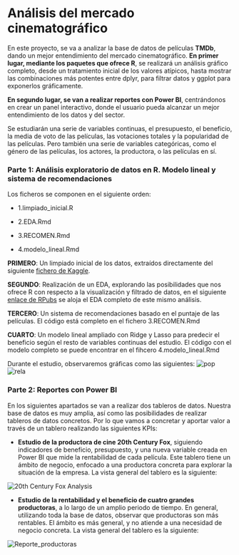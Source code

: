 # Análisis del mercado cinematográfico 
En este proyecto, se va a analizar la base de datos de películas **TMDb**, dando un mejor entendimiento del mercado cinematográfico. **En primer lugar, mediante los paquetes que ofrece R**, se realizará un análisis gráfico completo, desde un tratamiento inicial de los valores atípicos, hasta mostrar las combinaciones más potentes entre dplyr, para filtrar datos y ggplot para exponerlos gráficamente. 

**En segundo lugar, se van a realizar reportes con Power BI**, centrándonos en crear un panel interactivo, donde el usuario pueda alcanzar un mejor entendimiento de los datos y del sector.

Se estudiarán una serie de variables continuas, el presupuesto, el beneficio, la media de voto de las películas, las votaciones totales y la popularidad de las películas. Pero también una serie de variables categóricas, como el género de las películas, los actores, la productora, o las películas en sí.

### Parte 1: Análisis exploratorio de datos en R. Modelo lineal y sistema de recomendaciones

Los ficheros se componen en el siguiente orden:

- 1.limpiado_inicial.R

- 2.EDA.Rmd

- 3.RECOMEN.Rmd

- 4.modelo_lineal.Rmd

**PRIMERO**: Un limpiado inicial de los datos, extraídos directamente del siguiente [fichero de Kaggle](https://www.kaggle.com/tmdb/tmdb-movie-metadata/).

**SEGUNDO**: Realización de un EDA, explorando las posibilidades que nos ofrece R con respecto a la visualización y filtrado de datos, en el siguiente [enlace de RPubs](https://rpubs.com/JLCC/film-industry/) se aloja el EDA completo de este mismo análisis.

**TERCERO**: Un sistema de recomendaciones basado en el puntaje de las películas. El código está completo en el fichero 3.RECOMEN.Rmd

**CUARTO**: Un modelo lineal ampliado con Ridge y Lasso para predecir el beneficio según el resto de variables continuas del estudio. El código con el modelo completo se puede encontrar en el fihcero 4.modelo_lineal.Rmd



Durante el estudio, observaremos gráficas como las siguientes:
![pop](https://user-images.githubusercontent.com/54073772/88911946-da553f00-d25e-11ea-89f7-4ab7017b5660.jpg)
![rela](https://user-images.githubusercontent.com/54073772/88911948-daedd580-d25e-11ea-8e7a-b882b0ba2d5c.jpg)


### Parte 2: Reportes con Power BI

En los siguientes apartados se van a realizar dos tableros de datos. Nuestra base de datos es muy amplia, así como las posibilidades de realizar tableros de datos concretos. Por lo que vamos a concretar y aportar valor a través de un tablero realizando las siguientes KPIs:

- **Estudio de la productora de cine 20th Century Fox**, siguiendo indicadores de beneficio, presupuesto, y una nueva variable creada en Power BI que mide la rentabilidad de cada película. Este tablero tiene un ámbito de negocio, enfocado a una productora concreta para explorar la situación de la empresa. La vista general del tablero es la siguiente:

![20th Century Fox Analysis](https://user-images.githubusercontent.com/54073772/90623340-9f6b7900-e216-11ea-8c10-609b698beb1c.PNG)

- **Estudio de la rentabilidad y el beneficio de cuatro grandes productoras**, a lo largo de un amplio periodo de tiempo. En general, utilizando toda la base de datos, observar que productoras son más rentables. El ámbito es más general, y no atiende a una necesidad de negocio concreta. La vista general del tablero es la siguiente:

![Reporte_productoras](https://user-images.githubusercontent.com/54073772/90623368-a85c4a80-e216-11ea-8422-d9dbabf91935.PNG)

